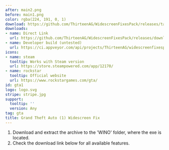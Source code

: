 ```yaml
---
after: main2.png
before: main1.png
color: rgba(224, 191, 0, 1)
download: https://github.com/ThirteenAG/WidescreenFixesPack/releases/tag/gta1
downloads:
- name: Direct Link
  url: https://github.com/ThirteenAG/WidescreenFixesPack/releases/download/gta1/GTA1.WidescreenFix.zip
- name: Developer build (untested)
  url: https://ci.appveyor.com/api/projects/ThirteenAG/widescreenfixespack/artifacts/GTA1.WidescreenFix.zip?branch=master
icons:
- name: steam
  tooltip: Works with Steam version
  url: https://store.steampowered.com/app/12170/
- name: rockstar
  tooltip: Official website
  url: https://www.rockstargames.com/gta/
id: gta1
logo: logo.svg
stripe: stripe.jpg
support:
  tooltip: ''
  version: Any
tag: gta
title: Grand Theft Auto (1) Widescreen Fix
---
```


1. Download and extract the archive to the 'WINO' folder, where the exe is located.
2. Check the download link below for all available features.
